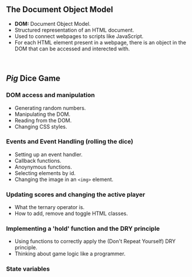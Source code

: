 ## The Document Object Model

-   __DOM:__ Document Object Model.
-   Structured representation of an HTML document.
-   Used to connect webpages to scripts like JavaScript.
-   For each HTML element present in a webpage, there is an object in the DOM that can be accessed and interected with.

<br>

## _Pig_ Dice Game
### DOM access and manipulation

-   Generating random numbers.
-   Manipulating the DOM.
-   Reading from the DOM.
-   Changing CSS styles.

### Events and Event Handling (rolling the dice)

-   Setting up an event handler.
-   Callback functions.
-   Anoynymous functions.
-   Selecting elements by id.
-   Changing the image in an `<img>` element.

### Updating scores and changing the active player

-   What the ternary operator is.
-   How to add, remove and toggle HTML classes.

### Implementing a 'hold' function and the DRY principle

-   Using functions to correctly apply the (Don't Repeat Yourself) DRY principle.
-   Thinking about game logic like a programmer.

### State variables
